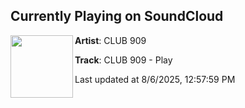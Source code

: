 ## Currently Playing on SoundCloud

[<img align="left" width="100" src="https://i1.sndcdn.com/artworks-IUJONU1dsWclrOE7-r11GKw-t500x500.png">](https://soundcloud.com/club909music/play)

**Artist**: CLUB 909 

**Track**: CLUB 909 - Play

Last updated at 8/6/2025, 12:57:59 PM

